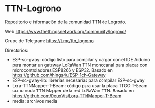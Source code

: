 # TTN-Logrono
Repositorio e información de la comunidad TTN de Logroño.

Web https://www.thethingsnetwork.org/community/logrono/

Grupo de Telegram: https://t.me/ttn_logrono

Directorios:
- ESP-sc-gway: código listo para compilar y cargar con el IDE Arduino para montar un gateway LoRaWan TTN monocanal para placas con microcontroladores ESP8266 y ESP32. Basado en https://github.com/things4u/ESP-1ch-Gateway
- ESP-sc-gway-lib: librerías necesarias para compilar ESP-sc-gway
- Lora-TTNMapper-T-Beam: código para usar la placa TTGO T-Beam como nodo TTN Mapper de la red LoRaWan TTN. Basado en https://github.com/DeuxVis/Lora-TTNMapper-T-Beam
- media: archivos media

